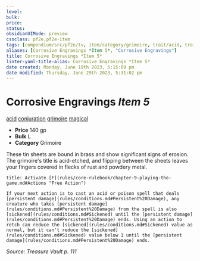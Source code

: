 ```yaml
---
level:
bulk:
price:
status:
obsidianUIMode: preview
cssclass: pf2e,pf2e-item
tags: [compendium/src/pf2e/tv, item/category/grimoire, trait/acid, trait/conjuration, trait/grimoire, trait/magical]
aliases: [Corrosive Engravings *Item 5*, "Corrosive Engravings"]
title: Corrosive Engravings *Item 5*
linter-yaml-title-alias: Corrosive Engravings *Item 5*
date created: Monday, June 19th 2023, 5:15:09 pm
date modified: Thursday, June 29th 2023, 5:31:02 pm
---
```


# Corrosive Engravings *Item 5*

[acid](rules/traits/acid.md) [conjuration](rules/traits/conjuration.md) [grimoire](rules/traits/grimoire-som.md) [magical](rules/traits/magical.md)  

- **Price** 140 gp
- **Bulk** L
- **Category** Grimoire

These tin sheets are bound in brass and show significant signs of erosion. The grimoire's title is acid-etched, and flipping between the sheets leaves your fingers covered in flecks of rust and powdery metal.

```ad-embed-ability
title: Activate [F](rules/core-rulebook/chapter-9-playing-the-game.md#Actions "Free Action")

If your next action is to cast an acid or poison spell that deals [persistent damage](rules/conditions.md#Persistent%20Damage), any creature who takes [persistent damage](rules/conditions.md#Persistent%20Damage) from the spell is also [sickened](rules/conditions.md#Sickened) until the [persistent damage](rules/conditions.md#Persistent%20Damage) ends. Using an action to retch can reduce the [sickened](rules/conditions.md#Sickened) value as normal, but it can't reduce the [sickened](rules/conditions.md#Sickened) value below 1 until the [persistent damage](rules/conditions.md#Persistent%20Damage) ends.
```

*Source: Treasure Vault p. 111*
